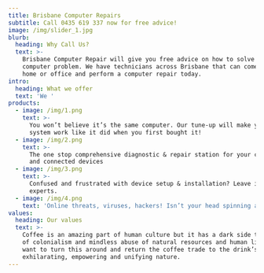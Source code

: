 ```yaml
---
title: Brisbane Computer Repairs
subtitle: Call 0435 619 337 now for free advice!
image: /img/slider_1.jpg
blurb:
  heading: Why Call Us?
  text: >-
    Brisbane Computer Repair will give you free advice on how to solve your
    computer problem. We have technicians across Brisbane that can come to your
    home or office and perform a computer repair today.
intro:
  heading: What we offer
  text: 'We '
products:
  - image: /img/1.png
    text: >-
      You won’t believe it’s the same computer. Our tune-up will make your
      system work like it did when you first bought it!
  - image: /img/2.png
    text: >-
      The one stop comprehensive diagnostic & repair station for your computer
      and connected devices
  - image: /img/3.png
    text: >-
      Confused and frustrated with device setup & installation? Leave it to the
      experts.
  - image: /img/4.png
    text: 'Online threats, viruses, hackers! Isn’t your head spinning already?'
values:
  heading: Our values
  text: >-
    Coffee is an amazing part of human culture but it has a dark side too – one
    of colonialism and mindless abuse of natural resources and human lives. We
    want to turn this around and return the coffee trade to the drink’s
    exhilarating, empowering and unifying nature.
---
```


